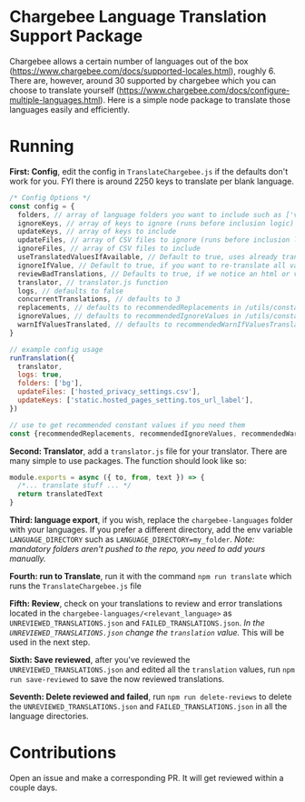 # Chargebee Language Translation Support Package

Chargebee allows a certain number of languages out of the box (https://www.chargebee.com/docs/supported-locales.html), roughly 6. There are, however, around 30 supported by chargebee which you can choose to translate yourself (https://www.chargebee.com/docs/configure-multiple-languages.html). Here is a simple node package to translate those languages easily and efficiently.

# Running

**First: Config**, edit the config in `TranslateChargebee.js` if the defaults don't work for you. FYI there is around 2250 keys to translate per blank language.

```js
/* Config Options */
const config = {
  folders, // array of language folders you want to include such as ['vi', 'zh']
  ignoreKeys, // array of keys to ignore (runs before inclusion logic)
  updateKeys, // array of keys to include
  updateFiles, // array of CSV files to ignore (runs before inclusion logic)
  ignoreFiles, // array of CSV files to include
  useTranslatedValuesIfAvailable, // Default to true, uses already translated value to avoid running translation fn() again
  ignoreIfValue, // Default to true, if you want to re-translate all values, set this to false
  reviewBadTranslations, // Defaults to true, if we notice an html or variable mishap, we will put in a separate review file
  translator, // translator.js function
  logs, // defaults to false
  concurrentTranslations, // defaults to 3
  replacements, // defaults to recommendedReplacements in /utils/constants, use this to replace text which may not translate well, i.e. { 'excl.': 'exclusive' }
  ignoreValues, // defaults to recommendedIgnoreValues in /utils/constants, use this to ignore text that shouldn't be translated like VAT or {0}
  warnIfValuesTranslated, // defaults to recommendedWarnIfValuesTranslated in /utils/constants, use to check text and translation counts match such as 3D or @$!%*#?&()
}

// example config usage
runTranslation({
  translator,
  logs: true,
  folders: ['bg'],
  updateFiles: ['hosted_privacy_settings.csv'],
  updateKeys: ['static.hosted_pages_setting.tos_url_label'],
})

// use to get recommended constant values if you need them
const {recommendedReplacements, recommendedIgnoreValues, recommendedWarnIfValuesTranslated} = require('./utils/constants)
```

**Second: Translator**, add a `translator.js` file for your translator. There are many simple to use packages. The function should look like so:

```js
module.exports = async ({ to, from, text }) => {
  /*... translate stuff ... */
  return translatedText
}
```

**Third: language export**, if you wish, replace the `chargebee-languages` folder with your languages. If you prefer a different directory, add the env variable `LANGUAGE_DIRECTORY` such as `LANGUAGE_DIRECTORY=my_folder`. _Note: mandatory folders aren't pushed to the repo, you need to add yours manually._

**Fourth: run to Translate**, run it with the command `npm run translate` which runs the `TranslateChargebee.js` file

**Fifth: Review**, check on your translations to review and error translations located in the `chargebee-languages/<relevant_language>` as `UNREVIEWED_TRANSLATIONS.json` and `FAILED_TRANSLATIONS.json`. _In the `UNREVIEWED_TRANSLATIONS.json` change the `translation` value._ This will be used in the next step.

**Sixth: Save reviewed**, after you've reviewed the `UNREVIEWED_TRANSLATIONS.json` and edited all the `translation` values, run `npm run save-reviewed` to save the now reviewed translations.

**Seventh: Delete reviewed and failed**, run `npm run delete-reviews` to delete the `UNREVIEWED_TRANSLATIONS.json` and `FAILED_TRANSLATIONS.json` in all the language directories.

# Contributions

Open an issue and make a corresponding PR. It will get reviewed within a couple days.
